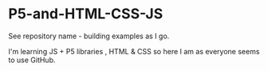 # P5-and-HTML-CSS-JS
See repository name - building examples as I go.

I'm learning JS + P5 libraries , HTML &  CSS so here I am as 
everyone seems to use GitHub.
